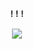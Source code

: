 ### <div align=center>`!!!`</div>
<div align=center><img src=https://github.com/user-attachments/assets/52a6fb33-9271-4946-bd88-8a89505a0f0d></div>
